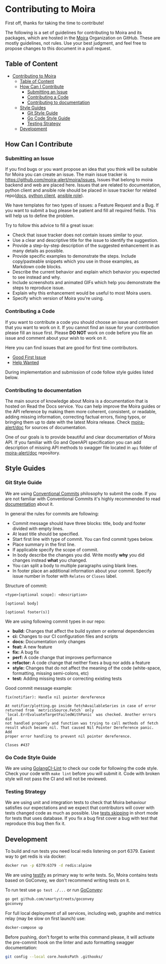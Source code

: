 # Contributing to Moira

First off, thanks for taking the time to contribute!

The following is a set of guidelines for contributing to Moira and its packages, which are hosted in the [Moira](https://github.com/moira-alert) Organization on GitHub. These are mostly guidelines, not rules. Use your best judgment, and feel free to propose changes to this document in a pull request.

## Table of Content

- [Contributing to Moira](#contributing-to-moira)
  - [Table of Content](#table-of-content)
  - [How Can I Contribute](#how-can-i-contribute)
    - [Submitting an Issue](#submitting-an-issue)
    - [Contributing a Code](#contributing-a-code)
    - [Contributing to documentation](#contributing-to-documentation)
  - [Style Guides](#style-guides)
    - [Git Style Guide](#git-style-guide)
    - [Go Code Style Guide](#go-code-style-guide)
    - [Testing Strategy](#testing-strategy)
  - [Development](#development)

## How Can I Contribute

### Submitting an Issue

If you find bugs or you want propose an idea that you think will be suitable for Moira you can create an issue. The main issue tracker is <https://github.com/moira-alert/moira/issues.> Issues that belong to moira backend and web are placed here. Issues that are related to documentation, python client and ansible role should be placed in issue tracker for related repo([docs](https://github.com/moira-alert/doc/issues), [python client](https://github.com/moira-alert/python-moira-client/issues), [ansible role](https://github.com/moira-trigger-role/doc/issues)).

We have templates for two types of issues: a Feature Request and a Bug. If you want to submit a bug please be patient and fill all required fields. This will help us to define the problem.

Try to follow this advice to fill a great issue:

- Check that issue tracker does not contain issues similar to your.
- Use a clear and descriptive title for the issue to identify the suggestion.
- Provide a step-by-step description of the suggested enhancement in as many details as possible.
- Provide specific examples to demonstrate the steps. Include copy/pasteable snippets which you use in those examples, as Markdown code blocks.
- Describe the current behavior and explain which behavior you expected to see instead and why.
- Include screenshots and animated GIFs which help you demonstrate the steps to reproduce issue.
- Explain why this enhancement would be useful to most Moira users.
- Specify which version of Moira you're using.

### Contributing a Code

If you want to contribute a code you should choose an issue and comment that you want to work on it. If you cannot find an issue for your contribution please fill an issue first. Please **DO NOT** work on code before you file an issue and comment about your wish to work on it.

Here you can find issues that are good for first time contributors.

- [Good First Issue](https://github.com/moira-alert/moira/issues?q=is%3Aopen+is%3Aissue+label%3A%22good+first+issue%22)
- [Help Wanted](https://github.com/moira-alert/moira/issues?q=is%3Aopen+is%3Aissue+label%3A%22help+wanted%22)

During implementation and submission of code follow style guides listed below.

### Contributing to documentation

The main source of knowledge about Moira is a documentation that is hosted on Read the Docs service. You can help improve the Moira guides or the API reference by making them more coherent, consistent, or readable, adding missing information, correcting factual errors, fixing typos, or bringing them up to date with the latest Moira release. Check [moira-alert/doc](https://github.com/moira-alert/doc) for sources of documentation.

One of our goals is to provide beautiful and clear documentation of Moira API. If you familiar with Go and OpenAPI specification you can add description of missing API methods to swagger file located in `api` folder of [moira-alert/doc](https://github.com/moira-alert/doc) repository.

## Style Guides

### Git Style Guide

We are using [Conventional Commits](https://www.conventionalcommits.org/en/v1.0.0/) philosophy to submit the code. If you are not familiar with Conventional Commits it's highly recommended to read [documentation](https://www.conventionalcommits.org/en/v1.0.0/) about it.

In general the rules for commits are following:

- Commit message should have three blocks: title, body and footer divided with empty lines.
- At least title should be specified.
- Start first line with type of commit. You can find commit types below.
- Place summary in the first line.
- If applicable specify the scope of commit.
- In body describe the changes you did. Write mostly **why** you did changes instead **what** you changed.
- You can split a body to multiple paragraphs using blank lines.
- In footer place an additional information about your commit. Specify issue number in footer with `Relates` or `Closes` label.

Structure of commit:

```blank
<type>[optional scope]: <description>

[optional body]

[optional footer(s)]
```

We are using following commit types in our repo:

- **build:** Changes that affect the build system or external dependencies
- **ci:** Changes to our CI configuration files and scripts
- **docs:** Documentation only changes
- **feat:** A new feature
- **fix:** A bug fix
- **perf:** A code change that improves performance
- **refactor:** A code change that neither fixes a bug nor adds a feature
- **style:** Changes that do not affect the meaning of the code (white-space, formatting, missing semi-colons, etc)
- **test:** Adding missing tests or correcting existing tests

Good commit message example:

```blank
fix(notifier): Handle nil pointer dereference

At notifier/plotting.go inside fetchAvailableSeries in case of error
returned from `metricsSource.Fetch` only
`local.ErrEvaluateTargetFailedWithPanic` was checked. Another errors did
not handled properly and function was trying to call methods of fetch
result which became nil. That caused Nil Pointer Dereference panic. Add
proper error handling to prevent nil pointer dereference.

Closes #437
```

### Go Code Style Guide

We are using [GolangCI-Lint](https://github.com/golangci/golangci-lint) to check our code for following the code style. Check your code with `make lint` before you will submit it. Code with broken style will not pass the CI and will not be reviewed.

### Testing Strategy

We are using unit and integration tests to check that Moira behaviour satisfies our expectations and we expect that contributors will cover with tests changed code as much as possible. Use [tests skipping](https://golang.org/pkg/testing/#hdr-Skipping) in short mode for tests that uses database. If you fix a bug first cover a bug with test that reproduce this bug then fix it.

## Development

To build and run tests you need local redis listening on port 6379.
Easiest way to get redis is via docker:

```bash
docker run -p 6379:6379 -d redis:alpine
```

We are using [testify](https://github.com/stretchr/testify) as primary way to write tests. So, Moira contains tests based on GoConvey, we don't recommend writing tests on it.

To run test use ``go test ./...`` or run [GoConvey](http://goconvey.co/):

```bash
go get github.com/smartystreets/goconvey
goconvey
```

For full local deployment of all services, including web, graphite and metrics relay (may be slow on first launch) use:

```bash
docker-compose up
```

Before pushing, don't forget to write this command please, it will activate the pre-commit hook on the linter and auto formatting swagger documentation:

```bash
git config --local core.hooksPath .githooks/
```
